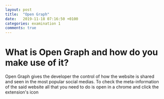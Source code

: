 ```yaml
---
layout: post
title:  "Open Graph"
date:   2019-11-18 07:16:50 +0100
categories: examination 1
comments: true
---
```

# What is Open Graph and how do you make use of it?
Open Graph gives the developer the control of how the website is shared and seen in the most popular social medias. To check the meta-information of the said website all that you need to do is open in a chrome and click the extension's icon   
